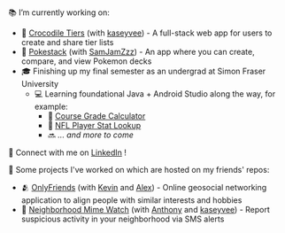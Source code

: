 📚 I’m currently working on:
  - 🐊 [Crocodile Tiers](https://github.com/kaseyvee/crocodile-tiers) (with [kaseyvee](https://github.com/kaseyvee/)) -  A full-stack web app for users to create and share tier lists 
  - 🔴 [Pokestack](https://github.com/nicohsfu/pokestack) (with [SamJamZzz](https://github.com/SamJamZzz)) - An app where you can create, compare, and view Pokemon decks
  - 🎓 Finishing up my final semester as an undergrad at Simon Fraser University
    - 💻 Learning foundational Java + Android Studio along the way, for example:
        - 💯 [Course Grade Calculator](https://github.com/nicohsfu/course-grade-calculator)
        - 🏈 [NFL Player Stat Lookup](https://github.com/nicohsfu/nfl-player-stat-lookup)
        - 🔜 *... and more to come*
    
💬 Connect with me on [LinkedIn](https://www.linkedin.com/in/nico-hernandez/) !

🔧 Some projects I've worked on which are hosted on my friends' repos:
  - 🫂 [OnlyFriends](https://github.com/Asiddev/onlyFriends) (with [Kevin](https://github.com/jhssttj) and [Alex](https://github.com/Asiddev)) - Online geosocial networking application to align people with similar interests and hobbies
  - 👮 [Neighborhood Mime Watch](https://github.com/anthonycella/Neighbourhood-Mime-Watch) (with [Anthony](https://github.com/anthonycella) and [kaseyvee](https://github.com/kaseyvee/)) - Report suspicious activity in your neighborhood via SMS alerts

